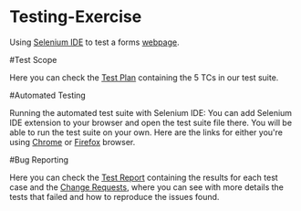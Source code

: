 # Testing-Exercise

Using [Selenium IDE]() to test a forms [webpage](https://forms.liferay.com/web/forms/shared/-/form/122548).

#Test Scope

Here you can check the [Test Plan](https://github.com/karolrocha/Testing-Exercise/tree/prinicipal/Test_Cases) containing the 5 TCs in our test suite.

#Automated Testing

Running the automated test suite with Selenium IDE:
You can add Selenium IDE extension to your browser and open the test suite file there. You will be able to run the test suite on your own. 
Here are the links for either you're using [Chrome](https://chrome.google.com/webstore/detail/selenium-ide/mooikfkahbdckldjjndioackbalphokd) or [Firefox](https://addons.mozilla.org/pt-BR/firefox/addon/selenium-ide/) browser. 

#Bug Reporting

Here you can check the [Test Report](https://github.com/karolrocha/Testing-Exercise/blob/prinicipal/Test_Report.txt) containing the results for each test case and the [Change Requests](https://github.com/karolrocha/Testing-Exercise/tree/prinicipal/Change%20Requests), where you can see with more details the tests that failed and how to reproduce the issues found. 



